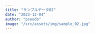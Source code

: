 ```yaml
---
title: "サンプルデータ02"
date: "2023-12-04"
author: "pseudo"
image: "/src/assets/img/sample_02.jpg"
---
```

